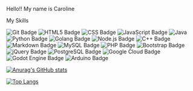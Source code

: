Hello!!
My name is Caroline

My Skills


![Git Badge](https://img.shields.io/badge/Git-F05032?logo=git&logoColor=fff&style=flat)
![HTML5 Badge](https://img.shields.io/badge/HTML5-E34F26?logo=html5&logoColor=fff&style=flat)
![CSS Badge](https://img.shields.io/badge/CSS-639?logo=css&logoColor=fff&style=flat)
![JavaScript Badge](https://img.shields.io/badge/JavaScript-F7DF1E?logo=javascript&logoColor=000&style=flat)
![Java](https://img.shields.io/badge/Java-%23ED8B00.svg??style=for-the-badge&logo=openjdk&logoColor=white)
![Python Badge](https://img.shields.io/badge/Python-3776AB?logo=python&logoColor=fff&style=flat)
![Golang Badge](https://img.shields.io/badge/golang-00ADD8?&style=plastic&logo=go&logoColor=white)
![Node.js Badge](https://img.shields.io/badge/Node.js-5FA04E?logo=nodedotjs&logoColor=fff&style=flat)
![C++ Badge](https://img.shields.io/badge/C%2B%2B-00599C?logo=cplusplus&logoColor=fff&style=flat-square)
![Markdown Badge](https://img.shields.io/badge/Markdown-000?logo=markdown&logoColor=fff&style=flat)
![MySQL Badge](https://img.shields.io/badge/MySQL-4479A1?logo=mysql&logoColor=fff&style=flat)
![PHP Badge](https://img.shields.io/badge/PHP-777BB4?logo=php&logoColor=fff&style=flat-square)
![Bootstrap Badge](https://img.shields.io/badge/Bootstrap-7952B3?logo=bootstrap&logoColor=fff&style=flat-square)
![jQuery Badge](https://img.shields.io/badge/jQuery-0769AD?logo=jquery&logoColor=fff&style=flat-square)
![PostgreSQL Badge](https://img.shields.io/badge/PostgreSQL-4169E1?logo=postgresql&logoColor=fff&style=flat-square)
![Google Cloud Badge](https://img.shields.io/badge/Google%20Cloud-4285F4?logo=googlecloud&logoColor=fff&style=flat-square)
![Godot Engine Badge](https://img.shields.io/badge/Godot%20Engine-478CBF?logo=godotengine&logoColor=fff&style=flat-square)
![Arduino Badge](https://img.shields.io/badge/Arduino-00878F?logo=arduino&logoColor=fff&style=flat)


[![Anurag's GitHub stats](https://github-readme-stats.vercel.app/api?username=mariacarolinesousa&theme=radical)](https://github.com/anuraghazra/github-readme-stats)

[![Top Langs](https://github-readme-stats.vercel.app/api/top-langs/?username=mariacarolinesousa&layout=compact&theme=radical)](https://github.com/anuraghazra/github-readme-stats)

      

